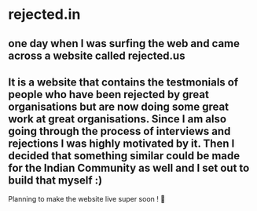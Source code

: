 # rejected.in

## one day when I was surfing the web and came across a website called rejected.us 
## It is a website that contains the testmonials of people who have been rejected by great organisations but are now doing some great work at great organisations. Since I am also going through the process of interviews and rejections I was highly motivated by it. Then I decided that something similar could be made for the Indian Community as well and I set out to build that myself :)

Planning to make the website live super soon ! 💯
